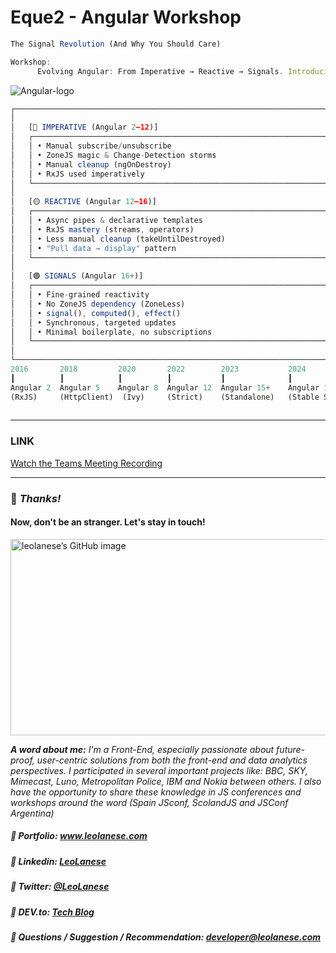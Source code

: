 # Eque2 - Angular Workshop 

```ts
The Signal Revolution (And Why You Should Care)

Workshop:
      Evolving Angular: From Imperative → Reactive → Signals. Introducing the New Angular Mindset
```

![Angular-logo](https://raw.githubusercontent.com/LeoLaneseEque2/Angular-Signals/main/images/angular.webp)


```js
┌───────────────────────────────────────────────────────────────────────────────┐
│                                                                               │
│   [🔴 IMPERATIVE (Angular 2–12)]                                             │
│   ┌───────────────────────────────────────────────────────────────────────┐   │
│   │ • Manual subscribe/unsubscribe                                        │   │
│   │ • ZoneJS magic & Change-Detection storms                              │   │
│   │ • Manual cleanup (ngOnDestroy)                                        │   │
│   │ • RxJS used imperatively                                              │   │
│   └───────────────────────────────────────────────────────────────────────┘   │
│                                                                               │
│   [🟡 REACTIVE (Angular 12–16)]                                              │
│   ┌───────────────────────────────────────────────────────────────────────┐   │
│   │ • Async pipes & declarative templates                                 │   │
│   │ • RxJS mastery (streams, operators)                                   │   │
│   │ • Less manual cleanup (takeUntilDestroyed)                            │   │
│   │ • "Pull data → display" pattern                                       │   │
│   └───────────────────────────────────────────────────────────────────────┘   │
│                                                                               │
│   [🟢 SIGNALS (Angular 16+)]                                                 │
│   ┌───────────────────────────────────────────────────────────────────────┐   │
│   │ • Fine-grained reactivity                                             │   │
│   │ • No ZoneJS dependency (ZoneLess)                                     │   │
│   │ • signal(), computed(), effect()                                      │   │
│   │ • Synchronous, targeted updates                                       │   │
│   │ • Minimal boilerplate, no subscriptions                               │   │
│   └───────────────────────────────────────────────────────────────────────┘   │
│                                                                               │
└───────────────────────────────────────────────────────────────────────────────┘
2016       2018         2020       2022        2023           2024               2025                2026 
┃          ┃            ┃          ┃           ┃              ┃                  ┃                    ┃    
Angular 2  Angular 5    Angular 8  Angular 12  Angular 15+    Angular 17+        Angular 19+          Angular 21+
(RxJS)     (HttpClient)  (Ivy)     (Strict)    (Standalone)   (Stable Signals)   (Deferrable Views)  (ZoneLess default, 
                                                                                                      Signal-Based forms, httpResource)
```

---

### LINK
[Watch the Teams Meeting Recording](https://teams.microsoft.com/l/meetingrecap?driveId=b%21eE0f-puY2E2k9oszmlxnJUW0OIvoWIpKg9NjqSqLhFF4YTqeCMNgRo9dsBlMI30w&driveItemId=01UYUOEWGO3FDLNONBFRE3IVCJO2JF5EDW&sitePath=https%3A%2F%2Feque2online-my.sharepoint.com%2F%3Av%3A%2Fg%2Fpersonal%2Fleo_lanese_eque2_com%2FEc7ZRra5oSxJtFRJdpJekHYB4xvQL5LOIQ5XjD-iynmlHQ&fileUrl=https%3A%2F%2Feque2online-my.sharepoint.com%2Fpersonal%2_)

---

### :100: <i>Thanks!</i>
#### Now, don't be an stranger. Let's stay in touch!

<a href="https://github.com/leolanese" target="_blank" rel="noopener noreferrer">
  <img src="https://scastiel.dev/api/image/leolanese?dark&removeLink" alt="leolanese’s GitHub image" width="600" height="314" />
</a>

<i>**A word about me:** I'm a Front-End, especially passionate about future-proof, user-centric solutions from both the front-end and data analytics perspectives. I participated in several important projects like: BBC, SKY, Mimecast, Luno, Metropolitan Police, IBM and Nokia between others. I also have the opportunity to share these knowledge in JS conferences and workshops around the word (Spain JSconf, ScolandJS and JSConf Argentina)</i>

##### :radio_button: Portfolio: <a href="https://www.leolanese.com" target="_blank">www.leolanese.com</a>
##### :radio_button: Linkedin: <a href="https://www.linkedin.com/in/leolanese/" target="_blank">LeoLanese</a>
##### :radio_button: Twitter: <a href="https://twitter.com/LeoLanese" target="_blank">@LeoLanese</a>
##### :radio_button: DEV.to: <a href="https://www.dev.to/leolanese" target="_blank">Tech Blog</a>
##### :radio_button: Questions / Suggestion / Recommendation: developer@leolanese.com
